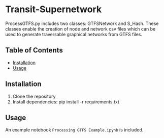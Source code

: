 # Transit-Supernetwork
ProcessGTFS.py includes two classes: GTFSNetwork and S_Hash. These classes enable the creation of node and network csv files which can be used to generate traversable graphical networks from GTFS files.

## Table of Contents

- [Installation](#installation)
- [Usage](#usage)

## Installation

1. Clone the repository
2. Install dependencies:
    pip install -r requirements.txt

## Usage

An example notebook ```Processing GTFS Example.ipynb``` is included.